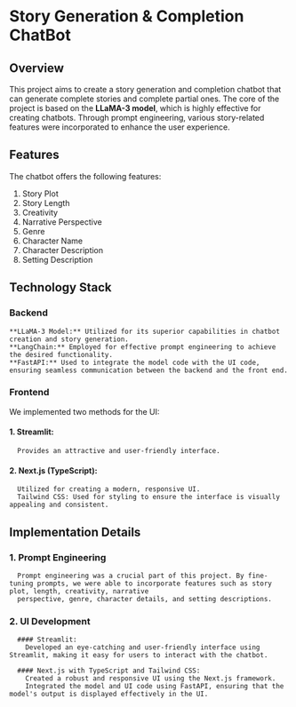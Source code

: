 # Story Generation & Completion ChatBot

## Overview
This project aims to create a story generation and completion chatbot that can generate complete stories and complete partial ones. The core of the project is based on the **LLaMA-3 model**, which is highly effective for creating chatbots. Through prompt engineering, various story-related features were incorporated to enhance the user experience.

## Features
The chatbot offers the following features:

1. Story Plot
2. Story Length
3. Creativity
4. Narrative Perspective
5. Genre
6. Character Name
7. Character Description
8. Setting Description

  
## Technology Stack

### Backend
    **LLaMA-3 Model:** Utilized for its superior capabilities in chatbot creation and story generation.
    **LangChain:** Employed for effective prompt engineering to achieve the desired functionality.
    **FastAPI:** Used to integrate the model code with the UI code, ensuring seamless communication between the backend and the front end.

### Frontend
We implemented two methods for the UI:

  #### 1. Streamlit:
      Provides an attractive and user-friendly interface.
  
  #### 2. Next.js (TypeScript):
      Utilized for creating a modern, responsive UI.
      Tailwind CSS: Used for styling to ensure the interface is visually appealing and consistent.

## Implementation Details

  ### 1. Prompt Engineering
      Prompt engineering was a crucial part of this project. By fine-tuning prompts, we were able to incorporate features such as story plot, length, creativity, narrative 
      perspective, genre, character details, and setting descriptions.
  
  ### 2. UI Development
     
      #### Streamlit:
        Developed an eye-catching and user-friendly interface using Streamlit, making it easy for users to interact with the chatbot.
      
      #### Next.js with TypeScript and Tailwind CSS:
        Created a robust and responsive UI using the Next.js framework.
        Integrated the model and UI code using FastAPI, ensuring that the model's output is displayed effectively in the UI.

